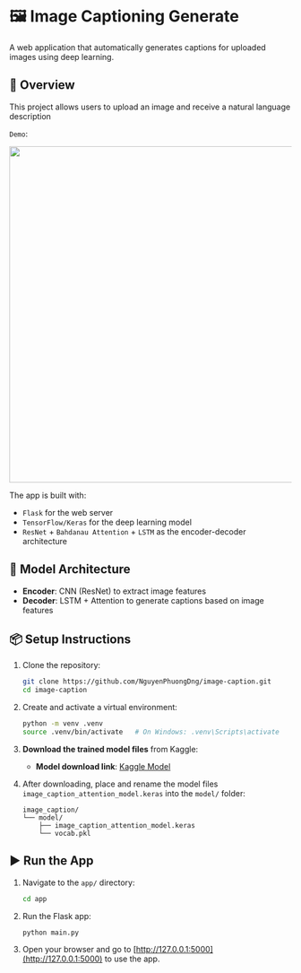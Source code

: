 # 🖼️ Image Captioning Generate

A web application that automatically generates captions for uploaded images using deep learning.

## 🚀 Overview
This project allows users to upload an image and receive a natural language description

`Demo`: 

<img src="https://github.com/user-attachments/assets/d9700cc5-eb00-48cd-b112-36dae731d466" width="600" />

The app is built with:
- `Flask` for the web server
- `TensorFlow/Keras` for the deep learning model
- `ResNet` + `Bahdanau Attention` + `LSTM` as the encoder-decoder architecture

## 🧠 Model Architecture
- **Encoder**: CNN (ResNet) to extract image features
- **Decoder**: LSTM + Attention  to generate captions based on image features

## 📦 Setup Instructions
1. Clone the repository:
    ```bash
    git clone https://github.com/NguyenPhuongDng/image-caption.git
    cd image-caption
    ```

2. Create and activate a virtual environment:
    ```bash
    python -m venv .venv
    source .venv/bin/activate   # On Windows: .venv\Scripts\activate
    ```

3. **Download the trained model files** from Kaggle:
    - **Model download link**: [Kaggle Model]([https://www.kaggle.com/models/donghip/image-caption](https://www.kaggle.com/models/donghip/image_caption))

4. After downloading, place and rename the model files `image_caption_attention_model.keras` into the `model/` folder:
    ```
    image_caption/
    └── model/
        ├── image_caption_attention_model.keras
        └── vocab.pkl
    ```

## ▶️ Run the App
1. Navigate to the `app/` directory:
    ```bash
    cd app
    ```

2. Run the Flask app:
    ```bash
    python main.py
    ```

3. Open your browser and go to [http://127.0.0.1:5000](http://127.0.0.1:5000) to use the app.
